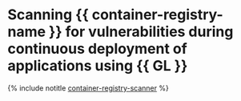 # Scanning {{ container-registry-name }} for vulnerabilities during continuous deployment of applications using {{ GL }}

{% include notitle [container-registry-scanner](../../_tutorials/security/cr-scanner-with-k8s-and-gitlab.md) %}